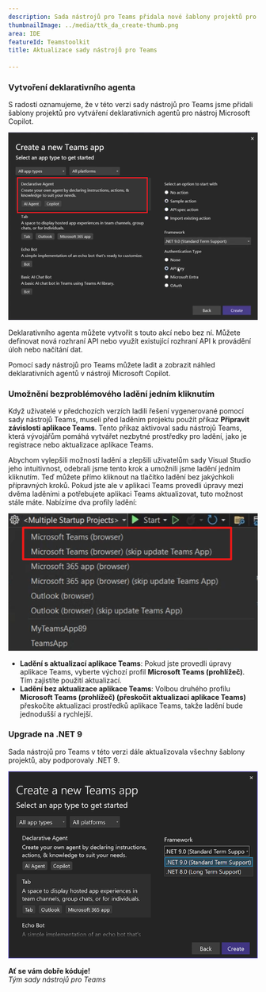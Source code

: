 ```yaml
---
description: Sada nástrojů pro Teams přidala nové šablony projektů pro vytváření agentů.
thumbnailImage: ../media/ttk_da_create-thumb.png
area: IDE
featureId: Teamstoolkit
title: Aktualizace sady nástrojů pro Teams

---
```



### Vytvoření deklarativního agenta

S radostí oznamujeme, že v této verzi sady nástrojů pro Teams jsme přidali šablony projektů pro vytváření deklarativních agentů pro nástroj Microsoft Copilot.

![vytvoření projektu DA](../media/ttk_da_create.png)

Deklarativního agenta můžete vytvořit s touto akcí nebo bez ní. Můžete definovat nová rozhraní API nebo využít existující rozhraní API k provádění úloh nebo načítání dat.

Pomocí sady nástrojů pro Teams můžete ladit a zobrazit náhled deklarativních agentů v nástroji Microsoft Copilot.

### Umožnění bezproblémového ladění jedním kliknutím
Když uživatelé v předchozích verzích ladili řešení vygenerované pomocí sady nástrojů Teams, museli před laděním projektu použít příkaz **Připravit závislosti aplikace Teams**. Tento příkaz aktivoval sadu nástrojů Teams, která vývojářům pomáhá vytvářet nezbytné prostředky pro ladění, jako je registrace nebo aktualizace aplikace Teams.

Abychom vylepšili možnosti ladění a zlepšili uživatelům sady Visual Studio jeho intuitivnost, odebrali jsme tento krok a umožnili jsme ladění jedním kliknutím. Teď můžete přímo kliknout na tlačítko ladění bez jakýchkoli přípravných kroků. Pokud jste ale v aplikaci Teams provedli úpravy mezi dvěma laděními a potřebujete aplikaci Teams aktualizovat, tuto možnost stále máte.
Nabízíme dva profily ladění:

![profily ladění](../media/ttk_debug_profiles.png)

- **Ladění s aktualizací aplikace Teams**: Pokud jste provedli úpravy aplikace Teams, vyberte výchozí profil **Microsoft Teams (prohlížeč)**. Tím zajistíte použití aktualizací.
- **Ladění bez aktualizace aplikace Teams**: Volbou druhého profilu **Microsoft Teams (prohlížeč) (přeskočit aktualizaci aplikace Teams)** přeskočíte aktualizaci prostředků aplikace Teams, takže ladění bude jednodušší a rychlejší.

### Upgrade na .NET 9

Sada nástrojů pro Teams v této verzi dále aktualizovala všechny šablony projektů, aby podporovaly .NET 9.

![podpora .net9](../media/ttk_net9.png)

**Ať se vám dobře kóduje!**  
*Tým sady nástrojů pro Teams*
